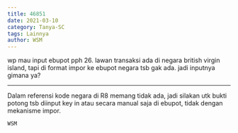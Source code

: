 ```yaml
---
title: 46851
date: 2021-03-10
category: Tanya-SC
tags: Lainnya
author: WSM
---
```


wp mau input ebupot pph 26. lawan transaksi ada di negara british virgin island, tapi di format impor ke ebupot negara tsb gak ada. jadi inputnya gimana ya?

---

Dalam referensi kode negara di R8 memang tidak ada, jadi silakan utk bukti potong tsb diinput key in atau secara manual saja di ebupot, tidak dengan mekanisme impor.

`WSM`
